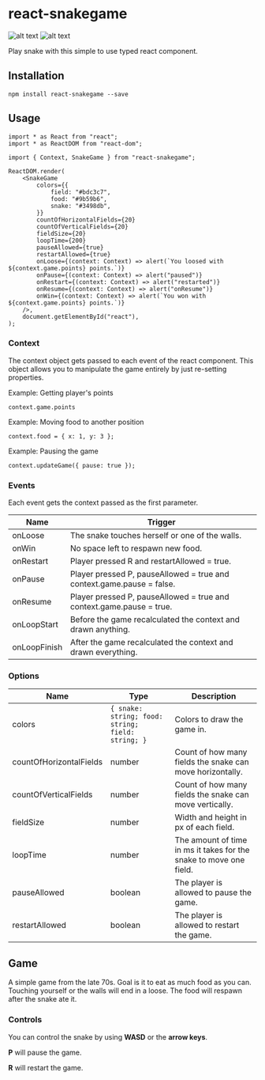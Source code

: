# react-snakegame
![alt text](https://img.shields.io/github/license/Syntarex/react-snakegame)
![alt text](https://img.shields.io/github/issues/Syntarex/react-snakegame)

Play snake with this simple to use typed react component.

## Installation
```
npm install react-snakegame --save
```

## Usage
```
import * as React from "react";
import * as ReactDOM from "react-dom";

import { Context, SnakeGame } from "react-snakegame";

ReactDOM.render(
    <SnakeGame
        colors={{
            field: "#bdc3c7",
            food: "#9b59b6",
            snake: "#3498db",
        }}
        countOfHorizontalFields={20}
        countOfVerticalFields={20}
        fieldSize={20}
        loopTime={200}
        pauseAllowed={true}
        restartAllowed={true}
        onLoose={(context: Context) => alert(`You loosed with ${context.game.points} points.`)}
        onPause={(context: Context) => alert("paused")}
        onRestart={(context: Context) => alert("restarted")}
        onResume={(context: Context) => alert("onResume")}
        onWin={(context: Context) => alert(`You won with ${context.game.points} points.`)}
    />,
    document.getElementById("react"),
);
```

### Context
The context object gets passed to each event of the react component. This object allows you to manipulate the game entirely by just re-setting properties.

Example: Getting player's points
```
context.game.points
```

Example: Moving food to another position
```
context.food = { x: 1, y: 3 };
```

Example: Pausing the game
```
context.updateGame({ pause: true });
```

### Events
Each event gets the context passed as the first parameter.

| Name         | Trigger                                                                 |
|--------------|-------------------------------------------------------------------------|
| onLoose      | The snake touches herself or one of the walls.                          |
| onWin        | No space left to respawn new food.                                      |
| onRestart    | Player pressed R and restartAllowed = true.                             |
| onPause      | Player pressed P, pauseAllowed = true and context.game.pause = false. 	 |
| onResume     | Player pressed P, pauseAllowed = true and context.game.pause = true.  	 |
| onLoopStart  | Before the game recalculated the context and drawn anything.            |
| onLoopFinish | After the game recalculated the context and drawn everything.           | 

### Options
| Name                    	| Type                                                  	|  Description                                                       	|
|-------------------------	|-------------------------------------------------------	|--------------------------------------------------------------------	|
| colors                  	| ```{ snake: string; food: string; field: string; }``` 	| Colors to draw the game in.                                        	|
| countOfHorizontalFields 	| number                                                	| Count of how many fields the snake can move horizontally.          	|
| countOfVerticalFields   	| number                                                	| Count of how many fields the snake can move vertically.            	|
| fieldSize               	| number                                                	| Width and height in px of each field.                              	|
| loopTime                	| number                                                	| The amount of time in ms it takes for the snake to move one field. 	|
| pauseAllowed            	| boolean                                               	| The player is allowed to pause the game.                           	|
| restartAllowed          	| boolean                                               	| The player is allowed to restart the game.                         	|

## Game
A simple game from the late 70s. Goal is it to eat as much food as you can. Touching yourself or the walls will end in a loose. The food will respawn after the snake ate it.

### Controls
You can control the snake by using **WASD** or the **arrow keys**. 

**P** will pause the game.

**R** will restart the game.